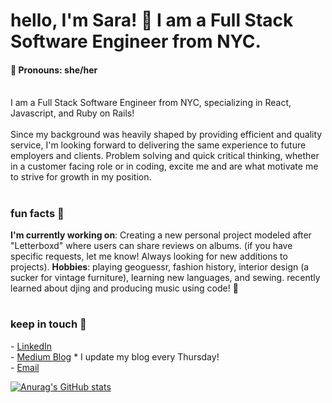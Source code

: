 <h1>hello, I'm Sara! 💫 I am a Full Stack Software Engineer from NYC.</h1> 
<h4>🐞 Pronouns: she/her </h4>
<br>
I am a Full Stack Software Engineer from NYC, specializing in React, Javascript, and Ruby on Rails!
<br>
<br>
Since my background was heavily shaped by providing efficient and quality service, I'm looking forward to delivering the same experience to future employers and clients. Problem solving and quick critical thinking, whether in a customer facing role or in coding, excite me and are what motivate me to strive for growth in my position. 

#

<h3>fun facts 🌱</h3>
<b>I'm currently working on</b>: Creating a new personal project modeled after "Letterboxd" where users can share reviews on albums. (if you have specific requests, let me know! Always looking for new additions to projects).
<b>Hobbies</b>: playing geoguessr, fashion history, interior design (a sucker for vintage furniture), learning new languages, and sewing. recently learned about djing and producing music using code! 🤯


#

<h3>keep in touch 💌</h3>
  - <a href="https://www.linkedin.com/in/saracemal/">LinkedIn</a>
  <br>
  - <a href="https://saracemal.medium.com">Medium Blog</a> * I update my blog every Thursday! 
  <br>
  - <a href="mailto:saracemal@gmail.com">Email</a>

[![Anurag's GitHub stats](https://github-readme-stats.vercel.app/api?username=saracemal&theme=vue&show_icons=true)](https://github.com/anuraghazra/github-readme-stats)

